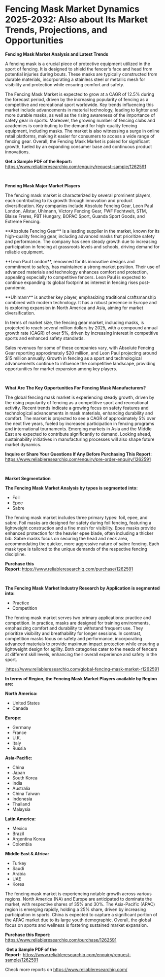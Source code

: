 <p><h1>Fencing Mask Market Dynamics 2025-2032: Also about Its Market Trends, Projections, and Opportunities</h1></p><p><strong>Fencing Mask Market Analysis and Latest Trends</strong></p>
<p><p>A fencing mask is a crucial piece of protective equipment utilized in the sport of fencing. It is designed to shield the fencer's face and head from potential injuries during bouts. These masks are typically constructed from durable materials, incorporating a stainless steel or metallic mesh for visibility and protection while ensuring comfort and safety.</p><p>The Fencing Mask Market is expected to grow at a CAGR of 12.5% during the forecast period, driven by the increasing popularity of fencing as a competitive and recreational sport worldwide. Key trends influencing this market include advancements in material technology, leading to lighter and more durable masks, as well as the rising awareness of the importance of safety gear in sports. Moreover, the growing number of fencing clubs and academies is contributing to the demand for high-quality fencing equipment, including masks. The market is also witnessing a surge in online retail platforms, making it easier for consumers to access a wide range of fencing gear. Overall, the Fencing Mask Market is poised for significant growth, fueled by an expanding consumer base and continuous product innovations.</p></p>
<p><strong>Get a Sample PDF of the Report:&nbsp;</strong> <a href="https://www.reliableresearchiq.com/enquiry/request-sample/1262591?utm_campaign=2271&utm_medium=2&utm_source=Github&utm_content=ia&utm_term=05042025&utm_id=fencing-mask">https://www.reliableresearchiq.com/enquiry/request-sample/1262591</a></p>
<p>&nbsp;</p>
<p><strong>Fencing Mask Major Market Players</strong></p>
<p><p>The fencing mask market is characterized by several prominent players, each contributing to its growth through innovation and product diversification. Key companies include Absolute Fencing Gear, Leon Paul London, Allstar, Uhlmann, Victory Fencing Gear, FWF Fechtwelt, STM, Blaise Freres, PBT Hungary, BOPAC Sport, Guanda Sport Goods, and Extreme Fencing.</p><p>**Absolute Fencing Gear** is a leading supplier in the market, known for its high-quality fencing gear, including advanced masks that prioritize safety and performance. The company has seen steady growth due to increasing participation in fencing at grassroots levels and schools, driving demand for reliable equipment. </p><p>**Leon Paul London**, renowned for its innovative designs and commitment to safety, has maintained a strong market position. Their use of advanced materials and technology enhances comfort and protection, appealing especially to competitive fencers. Leon Paul is expected to continue expanding its global footprint as interest in fencing rises post-pandemic.</p><p>**Uhlmann** is another key player, emphasizing traditional craftsmanship combined with modern technology. It has a robust presence in Europe and is exploring expansion in North America and Asia, aiming for market diversification.</p><p>In terms of market size, the fencing gear market, including masks, is projected to reach several million dollars by 2025, with a compound annual growth rate (CAGR) of over 5%, driven by increasing interest in competitive sports and enhanced safety standards.</p><p>Sales revenues for some of these companies vary, with Absolute Fencing Gear reporting approximately $20 million, and Leon Paul projecting around $15 million annually. Growth in fencing as a sport and technological advancements continue to influence the competitive landscape, providing opportunities for market expansion among key players.</p></p>
<p>&nbsp;</p>
<p><strong>What Are The Key Opportunities For Fencing Mask Manufacturers?</strong></p>
<p><p>The global fencing mask market is experiencing steady growth, driven by the rising popularity of fencing as a competitive sport and recreational activity. Recent trends indicate a growing focus on safety features and technological advancements in mask materials, enhancing durability and comfort. The market is projected to see a CAGR of approximately 5% over the next five years, fueled by increased participation in fencing programs and international tournaments. Emerging markets in Asia and the Middle East are expected to contribute significantly to demand. Looking ahead, sustainability initiatives in manufacturing processes will also shape future market dynamics.</p></p>
<p><strong>Inquire or Share Your Questions If Any Before Purchasing This Report:</strong> <a href="https://www.reliableresearchiq.com/enquiry/pre-order-enquiry/1262591?utm_campaign=2271&utm_medium=2&utm_source=Github&utm_content=ia&utm_term=05042025&utm_id=fencing-mask">https://www.reliableresearchiq.com/enquiry/pre-order-enquiry/1262591</a></p>
<p>&nbsp;</p>
<p><strong>Market Segmentation</strong></p>
<p><strong>The Fencing Mask Market Analysis by types is segmented into:</strong></p>
<p><ul><li>Foil</li><li>Epee</li><li>Sabre</li></ul></p>
<p><p>The fencing mask market includes three primary types: foil, epee, and sabre. Foil masks are designed for safety during foil fencing, featuring a lightweight construction and a fine mesh for visibility. Epee masks provide enhanced protection for the heavier epee blade, often including a thicker bib. Sabre masks focus on securing the head and neck area, accommodating the quicker, more aggressive nature of sabre fencing. Each mask type is tailored to the unique demands of the respective fencing discipline.</p></p>
<p><strong>Purchase this Report:&nbsp;</strong><a href="https://www.reliableresearchiq.com/purchase/1262591?utm_campaign=2271&utm_medium=2&utm_source=Github&utm_content=ia&utm_term=05042025&utm_id=fencing-mask">https://www.reliableresearchiq.com/purchase/1262591</a></p>
<p>&nbsp;</p>
<p><strong>The Fencing Mask Market Industry Research by Application is segmented into:</strong></p>
<p><ul><li>Practice</li><li>Competition</li></ul></p>
<p><p>The fencing mask market serves two primary applications: practice and competition. In practice, masks are designed for training environments, emphasizing comfort and durability to withstand frequent use. They prioritize visibility and breathability for longer sessions. In contrast, competition masks focus on safety and performance, incorporating advanced materials to provide maximum impact protection while ensuring a lightweight design for agility. Both categories cater to the needs of fencers at different skill levels, enhancing their overall experience and safety in the sport.</p></p>
<p><a href="https://www.reliableresearchiq.com/global-fencing-mask-market-r1262591?utm_campaign=2271&utm_medium=2&utm_source=Github&utm_content=ia&utm_term=05042025&utm_id=fencing-mask">&nbsp;https://www.reliableresearchiq.com/global-fencing-mask-market-r1262591</a></p>
<p><strong>In terms of Region, the Fencing Mask Market Players available by Region are:</strong></p>
<p>
    <p> <strong> North America: </strong>
        <ul>
            <li>United States</li>
            <li>Canada</li>
        </ul>
        </p> 
    <p> <strong> Europe: </strong>
        <ul>
            <li>Germany</li>
            <li>France</li>
            <li>U.K.</li>
            <li>Italy</li>
            <li>Russia</li>
        </ul>
        </p> 
    <p> <strong> Asia-Pacific: </strong>
        <ul>
            <li>China</li>
            <li>Japan</li>
            <li>South Korea</li>
            <li>India</li>
            <li>Australia</li>
            <li>China Taiwan</li>
            <li>Indonesia</li>
            <li>Thailand</li>
            <li>Malaysia</li>
        </ul>
        </p> 
    <p> <strong> Latin America: </strong>
        <ul>
            <li>Mexico</li>
            <li>Brazil</li>
            <li>Argentina Korea</li>
            <li>Colombia</li>
        </ul>
        </p> 
    <p> <strong> Middle East & Africa: </strong>
        <ul>
            <li>Turkey</li>
            <li>Saudi</li>
            <li>Arabia</li>
            <li>UAE</li>
            <li>Korea</li>
        </ul>
    </p>
    </p>
<p><p>The fencing mask market is experiencing notable growth across various regions. North America (NA) and Europe are anticipated to dominate the market, with respective shares of 35% and 30%. The Asia-Pacific (APAC) region is emerging rapidly, holding a 25% share, driven by increasing participation in sports. China is expected to capture a significant portion of the APAC market due to its large youth demographic. Overall, the global focus on sports and wellness is fostering sustained market expansion.</p></p>
<p><strong>Purchase this Report: </strong><a href="https://www.reliableresearchiq.com/purchase/1262591?utm_campaign=2271&utm_medium=2&utm_source=Github&utm_content=ia&utm_term=05042025&utm_id=fencing-mask">https://www.reliableresearchiq.com/purchase/1262591</a></p>
<p>&nbsp;<strong>Get a Sample PDF of the Report:&nbsp;&nbsp;</strong><a href="https://www.reliableresearchiq.com/enquiry/request-sample/1262591?utm_campaign=2271&utm_medium=2&utm_source=Github&utm_content=ia&utm_term=05042025&utm_id=fencing-mask">https://www.reliableresearchiq.com/enquiry/request-sample/1262591</a></p>
<p><strong></strong></p>
<p>Check more reports on <a href="https://www.reliableresearchiq.com/?utm_campaign=2271&utm_medium=2&utm_source=Github&utm_content=ia&utm_term=05042025&utm_id=fencing-mask">https://www.reliableresearchiq.com/</a></p>